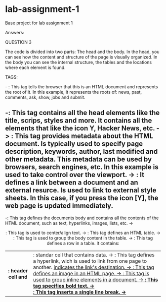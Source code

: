 # lab-assignment-1
Base project for lab assignment 1

Answers:

QUESTION 3

The code is divided into two parts: The head and the body.
In the head, you can see how the content and structure of the page is
visually organized.
In the body you can see the internal structure, the tables and the locations
where each element is found.

TAGS:

-<html op = "something"> : This tag tells the browser that this is an HTML
document and represents the root of it. In this example, it represents
the roots of: news, past, comments, ask, show, jobs and submit. 

-<head>: 
This tag contains all the head elements like the title, scrips, 
styles and more. It contains all the elements that like the icon Y, Hacker 
News, etc.
-> <meta>: This tag provides metadata about the HTML document. Is typically
used to specify page description, keywords, author, last modified and other 
metadata. This metadata can be used by browsers, search engines, etc. In this
example is used to take control over the viewport.
-> <link>: It defines a link between a document and an external resurce. Is 
used to link to external style sheets. In this case, if you press the icon [Y],
the web page is updated immediately.
--------------------------------------------------------------------------------
-<body>:
This tag defines the documents body and contains all the contents of the HTML
document, such as text, hyperlinks, images, lists, etc.
-> <center>: This tag is used to center/align text.
-> <table>: This tag defines an HTML table. 
-> <tbody>: This tag is used to group the body content in the table.
-> <tr>: This tag defines a row in a table. It contains: <th>: header cell 
and <td>: standar cell that contains data.
-> <a>: This tag defines a hyperlink, wich is used to link from one page to 
another. <a href> indicates the link's destination.
-> <img>: This tag defines an image in an HTML page.
-> <span>: This tag is used to group inline elements in a document.
-> <b>: This tag specifies bold text.
-> <br>: This tag inserts a single line break.
-> <script>: This tag is used to define a client side script.

*****************************************************************************
QUESTION 4:

- File newest
This file contains all the information that appears when you select the item you
wanted to search, such as new, past, comments, ask, show, jobs,submit.
Firts it contains the information about the visual structure and then the rows
below contains all the latest links whith their information such as punctuation.

-hn.js?5rgSLyaCjnnNgCLKQdUi
This file contains the series of instructions that must be developed depending on 
the user's actions, such as pressing "hide" under the new, update, etc.

-news.css?5rgSLyaCjnnNgCLKQdUi
This file contains the detailed description of how the visual structure of the page
is composed (type of letter, color, etc).
Thereby we can see features such as width, height, border, margin, etc.
It also makes a distinction and details how the page should be seen from different
devices such as mobile phone.

The other files, contains images of the logo [Y] of the website.

*****************************************************************************

QUESTION 5
xhr request: Is an API in the form of an object whose methods transfer data between
a web browser and a web server. It can be use to provide dynamic content and updates
to web pages using technologies built on it, such as AJAX.
The data returned by the call, in general, be obtained from databases on the server.
The call can return data in XML or, more generally, in any other textual format, such
as JSON.
These files were loaded after we press the F5 key and the waiting time is measured 
in ms.

************************************************************************************
QUESTION 6
The entity certificate was issued by "Comodo RSA Domain Validation Secure Server CA"
and the expiration date of the certificate is 21-08-2019

 


